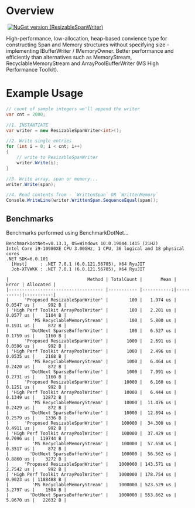 # Overview
![]()
[![NuGet version (ResizableSpanWriter)](https://img.shields.io/badge/nuget-v1.0.1-blue?style=flat-square)](https://www.nuget.org/packages/ResizableSpanWriter/)

High-performance, low-allocation, heap-based convience type for constructing Span<T> and Memory<T> structures without specifying size - implementing IBufferWriter<T> / IMemoryOwner<T>.   Better performance and efficiently than alternatives such as MemoryStream, RecyclableMemoryStream and ArrayPoolBufferWriter (MS High Performance Toolkit).

# Example Usage
```csharp
// count of sample integers we'll append the writer
var cnt = 2000;

//1. INSTANTIATE
var writer = new ResizableSpanWriter<int>();

//2. Write single entries
for (int i = 0; i < cnt; i++)
{
	// write to ResizableSpanWriter
	writer.Write(i);
}

//3. Write array, span or memory...
writer.Write(span);

//4. Read contents from - `WrittenSpan` OR `WrittenMemory`
Console.WriteLine(writer.WrittenSpan.SequenceEqual(span));
```
## Benchmarks
Benchmarks performed using BenchmarkDotNet...

```
BenchmarkDotNet=v0.13.1, OS=Windows 10.0.19044.1415 (21H2)
Intel Core i9-10980XE CPU 3.00GHz, 1 CPU, 36 logical and 18 physical cores
.NET SDK=6.0.101
  [Host]     : .NET 7.0.1 (6.0.121.56705), X64 RyuJIT
  Job-XTVWKK : .NET 7.0.1 (6.0.121.56705), X64 RyuJIT

|                              Method | TotalCount |       Mean |     Error | Allocated |
|------------------------------------ |----------- |-----------:|----------:|----------:|
|      'Proposed ResizableSpanWriter' |        100 |   1.974 us | 0.0547 us |     992 B |
| 'High Perf Toolkit ArrayPoolWriter' |        100 |   2.201 us | 0.0577 us |    1104 B |
|         'MS RecyclableMemoryStream' |        100 |   5.800 us | 0.1931 us |     872 B |
|        'DotNext SparseBufferWriter' |        100 |   6.527 us | 0.1759 us |    1160 B |
|      'Proposed ResizableSpanWriter' |       1000 |   2.691 us | 0.0596 us |     992 B |
| 'High Perf Toolkit ArrayPoolWriter' |       1000 |   2.496 us | 0.0535 us |    2168 B |
|         'MS RecyclableMemoryStream' |       1000 |   6.464 us | 0.2420 us |     872 B |
|        'DotNext SparseBufferWriter' |       1000 |   7.991 us | 0.2731 us |    1160 B |
|      'Proposed ResizableSpanWriter' |      10000 |   6.160 us | 0.1251 us |     992 B |
| 'High Perf Toolkit ArrayPoolWriter' |      10000 |   6.444 us | 0.1349 us |   12872 B |
|         'MS RecyclableMemoryStream' |      10000 |  11.476 us | 0.2429 us |     872 B |
|        'DotNext SparseBufferWriter' |      10000 |  12.894 us | 0.2579 us |    1336 B |
|      'Proposed ResizableSpanWriter' |     100000 |  34.300 us | 0.4911 us |     992 B |
| 'High Perf Toolkit ArrayPoolWriter' |     100000 |  37.429 us | 0.7096 us |  119744 B |
|         'MS RecyclableMemoryStream' |     100000 |  57.658 us | 0.3517 us |     872 B |
|        'DotNext SparseBufferWriter' |     100000 |  56.562 us | 0.8860 us |    3272 B |
|      'Proposed ResizableSpanWriter' |    1000000 | 143.571 us | 2.7542 us |     992 B |
| 'High Perf Toolkit ArrayPoolWriter' |    1000000 | 178.754 us | 0.9023 us | 1188488 B |
|         'MS RecyclableMemoryStream' |    1000000 | 523.529 us | 3.2797 us |    1504 B |
|        'DotNext SparseBufferWriter' |    1000000 | 553.662 us | 5.8670 us |   22632 B |
```

